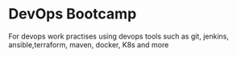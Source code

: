 # DevOps Bootcamp
For devops work practises
using devops tools such as git, jenkins, ansible,terraform, maven, docker, K8s and more
